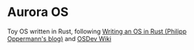 # Aurora OS

Toy OS written in Rust, following [Writing an OS in Rust (Philipp Oppermann's blog)](https://os.phil-opp.com/) and
[OSDev Wiki](https://wiki.osdev.org/Main_Page)
